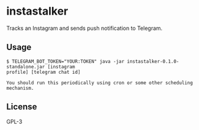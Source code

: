 # instastalker

Tracks an Instagram and sends push notification to Telegram.

## Usage

    $ TELEGRAM_BOT_TOKEN="YOUR:TOKEN" java -jar instastalker-0.1.0-standalone.jar [instagram
    profile] [telegram chat id]

    You should run this periodically using cron or some other scheduling mechanism.

## License

GPL-3
